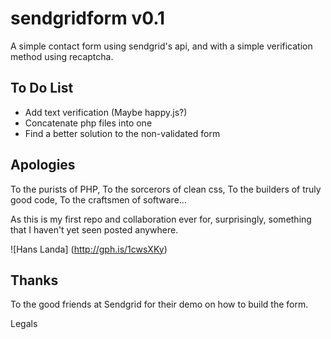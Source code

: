 # sendgridform v0.1
A simple contact form using sendgrid's api, and with a simple verification method using recaptcha.

## To Do List

- Add text verification (Maybe happy.js?)
- Concatenate php files into one
- Find a better solution to the non-validated form

## Apologies

To the purists of PHP, 
To the sorcerors of clean css, 
To the builders of truly good code, 
To the craftsmen of software...

As this is my first repo and collaboration ever for, surprisingly, something that I haven't yet seen posted anywhere.

![Hans Landa] (http://gph.is/1cwsXKy)

## Thanks

To the good friends at Sendgrid for their demo on how to build the form.

Legals